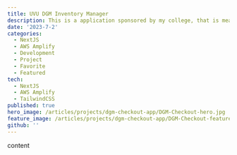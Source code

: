 ```yaml
---
title: UVU DGM Inventory Manager
description: This is a application sponsored by my college, that is meant to help manage all college equipment/assets. Enabling students to have access to rentable equipment.
date: '2023-7-2'
categories:
  - NextJS
  - AWS Amplify
  - Development
  - Project
  - Favorite
  - Featured
tech:
  - NextJS
  - AWS Amplify
  - TailwindCSS
published: true
hero_image: /articles/projects/dgm-checkout-app/DGM-Checkout-hero.jpg
feature_image: /articles/projects/dgm-checkout-app/DGM-Checkout-feature.jpg
github: ''
---
```


<script lang="ts">
    // 
</script>

content
